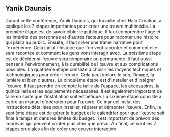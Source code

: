 ## Yanik Daunais ##

Durant cette conférence, Yanik Daunais, qui travaille chez Halo Création, a expliqué les 7 étapes importantes pour créer une œuvre multimédia. La première étape est de savoir cibler le publique. Il faut comprendre l'âge et les intérêts des personnes et d'autres facteurs pour raconter une histoire qui plaira au public. Ensuite, il faut créer une trame narrative pour l'expérience. Cela inclut l'histoire que l'on veut raconter et comment elle sera racontée et comment les gens vont interagir avec. La troisième étape est de décider si l'œuvre sera temporaire ou permanente. Il faut aussi penser à l'environnement, à la durabilité de l'œuvre et aux complications possibles. La quatrième étape consiste à choisir les moyens techniques et technologiques pour créer l'œuvre. Cela peut inclure le son, l'image, la lumière et bien d'autres. La cinquième étape est d'installer et d'intégrer l'œuvre. Il faut prendre en compte la taille de l'espace, les accessoires, la quincaillerie et les équipements nécessaires. Il est également important de faire en sorte que l'installation soit esthétique. La sixième étape consiste à écrire un manuel d'opération pour l'œuvre. Ce manuel inclut des instructions détaillées pour installer, réparer et démonter l'œuvre. Enfin, la septième étape est de gérer le budget et le calendrier pour que l'œuvre soit finie à temps et dans les limites du budget. Il est important de prévoir des imprévus qui peuvent coûter plus cher que prévu. Au final, ce sont les 7 étapes cruciales afin de créer une oeuvre interactive.
